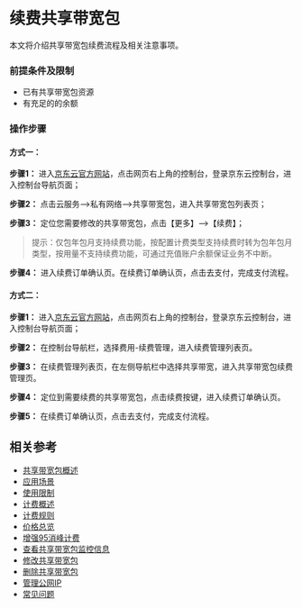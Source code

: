 # 续费共享带宽包

本文将介绍共享带宽包续费流程及相关注意事项。

### 前提条件及限制

- 已有共享带宽包资源
- 有充足的的余额
 
### 操作步骤

#### 方式一：

**步骤1：** 进入[京东云官方网站](https://www.jdcloud.com/)，点击网页右上角的控制台，登录京东云控制台，进入控制台导航页面；

**步骤2：** 点击云服务-->私有网络-->共享带宽包，进入共享带宽包列表页；

**步骤3：** 定位您需要修改的共享带宽包，点击【更多】-->【续费】；

> 提示：仅包年包月支持续费功能，按配置计费类型支持续费时转为包年包月类型，按用量不支持续费功能，可通过充值账户余额保证业务不中断。


**步骤4：** 进入续费订单确认页。在续费订单确认页，点击去支付，完成支付流程。

#### 方式二：

**步骤1：** 进入[京东云官方网站](https://www.jdcloud.com/)，点击网页右上角的控制台，登录京东云控制台，进入控制台导航页面；

**步骤2：** 在控制台导航栏，选择费用-续费管理，进入续费管理列表页。

**步骤3：** 在续费管理列表页，在左侧导航栏中选择共享带宽，进入共享带宽包续费管理页。

**步骤4：** 定位到需要续费的共享带宽包，点击续费按键，进入续费订单确认页。

**步骤5：** 在续费订单确认页，点击去支付，完成支付流程。

## 相关参考
- [共享带宽包概述](../Introductions/Product-Overview.md)
- [应用场景](../Introductions/Application-Scenarios.md)
- [使用限制](../Introductions/Restrictions.md)
- [计费概述](../Pricing/Billing-Overview.md)
- [计费规则](../Pricing/Billed-Rules.md)
- [价格总览](../Pricing/Price-Overview.md)
- [增强95消峰计费](../Pricing/Charge-By-Usage/Enhance95th-Eliminate.md)
- [查看共享带宽包监控信息](View-Monitoring.md)
- [修改共享带宽包](Modify-Bwp.md)
- [删除共享带宽包](Delete-Bwp.md)
- [管理公网IP](../Getting-Started/Manage-Public-IP.md)
- [常见问题](../FAQ/FAQ.md)
